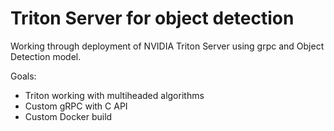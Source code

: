 # Triton Server for object detection

Working through deployment of NVIDIA Triton Server using grpc and Object Detection model. 

Goals:
*   Triton working with multiheaded algorithms
*   Custom gRPC with C API
*   Custom Docker build

